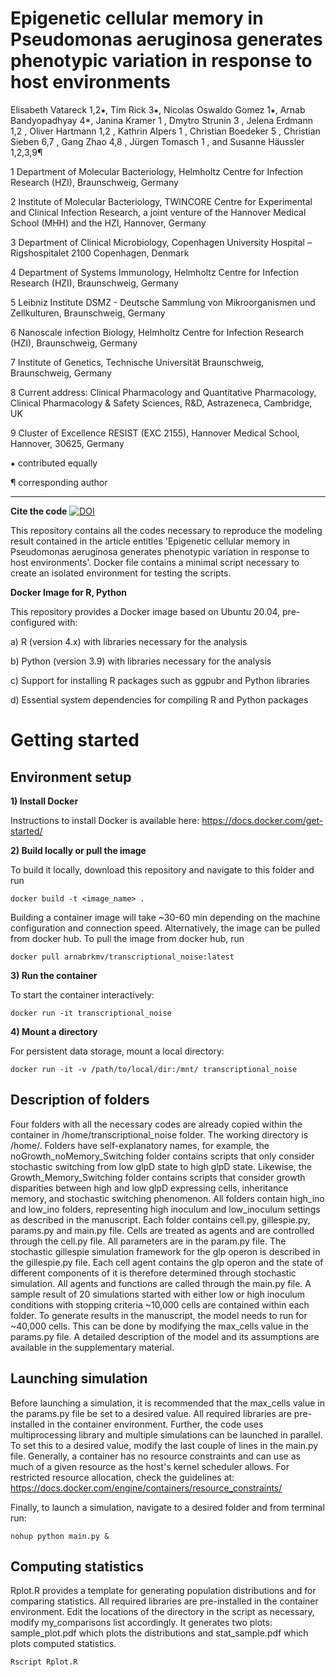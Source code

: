
# Epigenetic cellular memory in Pseudomonas aeruginosa generates phenotypic variation in response to host environments

Elisabeth Vatareck 1,2⁕, Tim Rick 3⁕, Nicolas Oswaldo Gomez 1⁕, Arnab Bandyopadhyay 4*, Janina Kramer 1 , Dmytro Strunin 3 , Jelena Erdmann 1,2 , Oliver Hartmann 1,2 , Kathrin Alpers 1 , Christian Boedeker 5 , Christian Sieben 6,7 , Gang Zhao 4,8 , Jürgen Tomasch 1 , and Susanne Häussler 1,2,3,9¶

1 Department of Molecular Bacteriology, Helmholtz Centre for Infection Research (HZI), Braunschweig, Germany 

2 Institute of Molecular Bacteriology, TWINCORE Centre for Experimental and Clinical Infection Research, a joint venture of the Hannover Medical School (MHH) and the HZI, Hannover, Germany 

3 Department of Clinical Microbiology, Copenhagen University Hospital – Rigshospitalet 2100 Copenhagen, Denmark

4 Department of Systems Immunology, Helmholtz Centre for Infection Research (HZI), Braunschweig, Germany 

5 Leibniz Institute DSMZ - Deutsche Sammlung von Mikroorganismen und Zellkulturen, Braunschweig, Germany 

6 Nanoscale infection Biology, Helmholtz Centre for Infection Research (HZI), Braunschweig, Germany 

7 Institute of Genetics, Technische Universität Braunschweig, Braunschweig, Germany 

8 Current address: Clinical Pharmacology and Quantitative Pharmacology, Clinical Pharmacology & Safety Sciences, R&D, Astrazeneca, Cambridge, UK 

9 Cluster of Excellence RESIST (EXC 2155), Hannover Medical School, Hannover, 30625, Germany

⁕ contributed equally

¶ corresponding author

---

**Cite the code** [![DOI](https://zenodo.org/badge/DOI/10.5281/zenodo.14280669.svg)](https://doi.org/10.5281/zenodo.14280669)



This repository contains all the codes necessary to reproduce the modeling result contained in the article entitles 'Epigenetic cellular memory in Pseudomonas aeruginosa generates phenotypic variation in response to host environments'. Docker file contains a minimal script necessary to create an isolated environment for testing the scripts.

**Docker Image for R, Python**

This repository provides a Docker image based on Ubuntu 20.04, pre-configured with:

a) R (version 4.x) with libraries necessary for the analysis
    
b) Python (version 3.9) with libraries necessary for the analysis
    
c) Support for installing R packages such as ggpubr and Python libraries
    
d) Essential system dependencies for compiling R and Python packages

# Getting started

## Environment setup

**1) Install Docker**

Instructions to install Docker is available here: https://docs.docker.com/get-started/

**2) Build locally or pull the image**
 
To build it locally, download this repository and navigate to this folder and run 

    docker build -t <image_name> .

Building a container image will take ~30-60 min depending on the machine configuration and connection speed. Alternatively, the image can be pulled from docker hub. To pull the image from docker hub, run

    docker pull arnabrkmv/transcriptional_noise:latest

**3) Run the container**

To start the container interactively:

    docker run -it transcriptional_noise

**4) Mount a directory**

For persistent data storage, mount a local directory:

    docker run -it -v /path/to/local/dir:/mnt/ transcriptional_noise

## Description of folders

Four folders with all the necessary codes are already copied within the container in /home/transcriptional_noise folder. The working directory is  /home/. Folders have self-explanatory names, for example, the noGrowth_noMemory_Switching folder contains scripts that only consider stochastic switching from low glpD state to high glpD state. Likewise, the Growth_Memory_Switching folder contains scripts that consider growth disparities between high and low glpD expressing cells, inheritance memory, and stochastic switching phenomenon. All folders contain high_ino and low_ino folders, representing high inoculum and low_inoculum settings as described in the manuscript. Each folder contains cell.py,  gillespie.py, params.py and main.py file. Cells are treated as agents and are controlled through the cell.py file. All parameters are in the  param.py file. The stochastic gillespie simulation framework for the glp operon is described in the gillespie.py file. Each cell agent contains the glp operon and the state of different components of it is therefore determined through stochastic simulation. All agents and functions are called through the main.py file. A sample result of 20  simulations started with either low or high inoculum conditions with stopping criteria ~10,000 cells are contained within each folder. To generate results in the manuscript, the model needs to run for ~40,000  cells. This can be done by modifying the max_cells value in the  params.py file. A detailed description of the model and its assumptions are available in the supplementary material.

## Launching simulation

Before launching a simulation, it is recommended that the max_cells value in the params.py file be set to a desired value. All required libraries are pre-installed in the container environment. Further, the code uses multiprocessing library and multiple simulations can be launched in parallel. To set this to a desired value, modify the last couple of lines in the main.py file. Generally, a container has no resource constraints and can use as much of a given resource as the host's kernel scheduler allows. For restricted resource allocation, check the guidelines at: https://docs.docker.com/engine/containers/resource_constraints/

Finally, to launch a simulation, navigate to a desired folder and from terminal run:

    nohup python main.py &

## Computing statistics

Rplot.R provides a template for generating population distributions and for comparing statistics. All required libraries are pre-installed in the container environment. Edit the locations of the directory in the script as necessary, modify my_comparisons list accordingly. It generates two plots: sample_plot.pdf which plots the distributions and stat_sample.pdf which plots computed statistics.  

    Rscript Rplot.R






